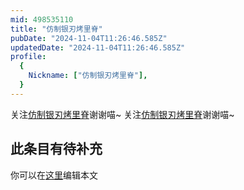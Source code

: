 ```yaml
---
mid: 498535110
title: "仿制银刃烤里脊"
pubDate: "2024-11-04T11:26:46.585Z"
updatedDate: "2024-11-04T11:26:46.585Z"
profile:
  {
    Nickname: ["仿制银刃烤里脊"],
  }
---
```


关注[仿制银刃烤里脊](https://space.bilibili.com/498535110)谢谢喵~ 关注[仿制银刃烤里脊](https://space.bilibili.com/498535110)谢谢喵~

## 此条目有待补充
你可以在[这里](https://github.com/Yuhanawa/VTuber.ICU-Content/edit/master/v/仿制银刃烤里脊/index.md)编辑本文
